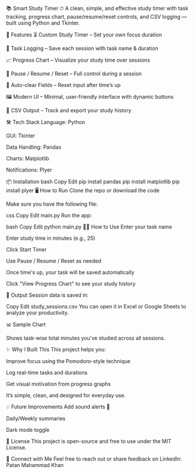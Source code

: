 📚 Smart Study Timer ⏱
A clean, simple, and effective study timer with task tracking, progress chart, pause/resume/reset controls, and CSV logging — built using Python and Tkinter.

🚀 Features
⏳ Custom Study Timer – Set your own focus duration

🧠 Task Logging – Save each session with task name & duration

📈 Progress Chart – Visualize your study time over sessions

🔘 Pause / Resume / Reset – Full control during a session

🧹 Auto-clear Fields – Reset input after time’s up

🖼 Modern UI – Minimal, user-friendly interface with dynamic buttons

📁 CSV Output – Track and export your study history

🛠 Tech Stack
Language: Python

GUI: Tkinter

Data Handling: Pandas

Charts: Matplotlib

Notifications: Plyer

📦 Installation
bash
Copy
Edit
pip install pandas
pip install matplotlib
pip install plyer
🖥 How to Run
Clone the repo or download the code

Make sure you have the following file:

css
Copy
Edit
main.py
Run the app:

bash
Copy
Edit
python main.py
🧑‍💻 How to Use
Enter your task name

Enter study time in minutes (e.g., 25)

Click Start Timer

Use Pause / Resume / Reset as needed

Once time's up, your task will be saved automatically

Click "View Progress Chart" to see your study history

📁 Output
Session data is saved in:

Copy
Edit
study_sessions.csv
You can open it in Excel or Google Sheets to analyze your productivity.

📊 Sample Chart

Shows task-wise total minutes you've studied across all sessions.

✨ Why I Built This
This project helps you:

Improve focus using the Pomodoro-style technique

Log real-time tasks and durations

Get visual motivation from progress graphs

It’s simple, clean, and designed for everyday use.

💡 Future Improvements
Add sound alerts 🎵

Daily/Weekly summaries

Dark mode toggle

📜 License
This project is open-source and free to use under the MIT License.

🙌 Connect with Me
Feel free to reach out or share feedback on LinkedIn:
Patan Mahammad Khan
